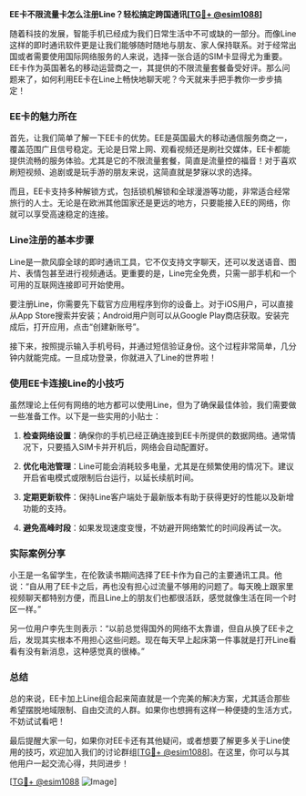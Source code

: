 **EE卡不限流量卡怎么注册Line？轻松搞定跨国通讯[[TG💪+ @esim1088](https://t.me/s/esim1088)]**

随着科技的发展，智能手机已经成为我们日常生活中不可或缺的一部分。而像Line这样的即时通讯软件更是让我们能够随时随地与朋友、家人保持联系。对于经常出国或者需要使用国际网络服务的人来说，选择一张合适的SIM卡显得尤为重要。EE卡作为英国著名的移动运营商之一，其提供的不限流量套餐备受好评。那么问题来了，如何利用EE卡在Line上畅快地聊天呢？今天就来手把手教你一步步搞定！

### EE卡的魅力所在

首先，让我们简单了解一下EE卡的优势。EE是英国最大的移动通信服务商之一，覆盖范围广且信号稳定。无论是日常上网、观看视频还是刷社交媒体，EE卡都能提供流畅的服务体验。尤其是它的不限流量套餐，简直是流量控的福音！对于喜欢刷短视频、追剧或是玩手游的朋友来说，这简直就是梦寐以求的选择。

而且，EE卡支持多种解锁方式，包括锁机解锁和全球漫游等功能，非常适合经常旅行的人士。无论是在欧洲其他国家还是更远的地方，只要能接入EE的网络，你就可以享受高速稳定的连接。

### Line注册的基本步骤

Line是一款风靡全球的即时通讯工具，它不仅支持文字聊天，还可以发送语音、图片、表情包甚至进行视频通话。更重要的是，Line完全免费，只需一部手机和一个可用的互联网连接即可开始使用。

要注册Line，你需要先下载官方应用程序到你的设备上。对于iOS用户，可以直接从App Store搜索并安装；Android用户则可以从Google Play商店获取。安装完成后，打开应用，点击“创建新账号”。

接下来，按照提示输入手机号码，并通过短信验证身份。这个过程非常简单，几分钟内就能完成。一旦成功登录，你就进入了Line的世界啦！

### 使用EE卡连接Line的小技巧

虽然理论上任何有网络的地方都可以使用Line，但为了确保最佳体验，我们需要做一些准备工作。以下是一些实用的小贴士：

1. **检查网络设置**：确保你的手机已经正确连接到EE卡所提供的数据网络。通常情况下，只要插入SIM卡并开机后，网络会自动配置好。
   
2. **优化电池管理**：Line可能会消耗较多电量，尤其是在频繁使用的情况下。建议开启省电模式或限制后台运行，以延长续航时间。

3. **定期更新软件**：保持Line客户端处于最新版本有助于获得更好的性能以及新增功能的支持。

4. **避免高峰时段**：如果发现速度变慢，不妨避开网络繁忙的时间段再试一次。

### 实际案例分享

小王是一名留学生，在伦敦读书期间选择了EE卡作为自己的主要通讯工具。他说：“自从用了EE卡之后，再也没有担心过流量不够用的问题了。每天晚上跟家里视频聊天都特别方便，而且Line上的朋友们也都很活跃，感觉就像生活在同一个时区一样。”

另一位用户李先生则表示：“以前总觉得国外的网络不太靠谱，但自从换了EE卡之后，发现其实根本不用担心这些问题。现在每天早上起床第一件事就是打开Line看看有没有新消息，这种感觉真的很棒。”

### 总结

总的来说，EE卡加上Line组合起来简直就是一个完美的解决方案，尤其适合那些希望摆脱地域限制、自由交流的人群。如果你也想拥有这样一种便捷的生活方式，不妨试试看吧！

最后提醒大家一句，如果你对EE卡还有其他疑问，或者想要了解更多关于Line使用的技巧，欢迎加入我们的讨论群组[[TG💪+ @esim1088](https://t.me/s/esim1088)]。在这里，你可以与其他用户一起交流心得，共同进步！

[[TG💪+ @esim1088](https://t.me/s/esim1088) ![Image](https://i.postimg.cc/4NQfJmqS/Snipaste-2025-05-13-00-14-12.png)]